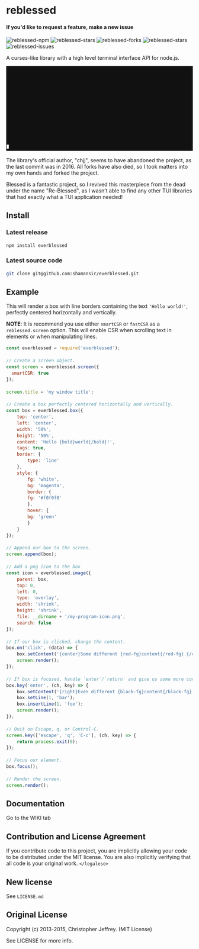 # reblessed

#### If you'd like to request a feature, make a new issue

![reblessed-npm](https://img.shields.io/static/v1?label=npm&message=reblessed%20on%20npm&color=orange&link=https://www.npmjs.com/package/reblessed)
![reblessed-stars](https://img.shields.io/github/stars/kenan238/reblessed)
![reblessed-forks](https://img.shields.io/github/forks/kenan238/reblessed)
![reblessed-stars](https://img.shields.io/github/license/kenan238/reblessed)
![reblessed-issues](https://img.shields.io/github/issues/kenan238/reblessed)

A curses-like library with a high level terminal interface API for node.js.

![reblessed](https://raw.githubusercontent.com/chjj/blessed/master/img/v0.1.0-3.gif)

The library's official author, "chjj", seems to have abandoned the project, as the last commit was in 2016.
All forks have also died, so I took matters into my own hands and forked the project.

Blessed is a fantastic project, so I revived this masterpiece from the dead under the name "Re-Blessed", as I wasn’t able to find any other TUI libraries that had exactly what a TUI application needed!

## Install

### Latest release

``` bash
npm install everblessed
```

### Latest source code

``` bash
git clone git@github.com:shamansir/everblessed.git
```

## Example

This will render a box with line borders containing the text `'Hello world!'`,
perfectly centered horizontally and vertically.

**NOTE**: It is recommend you use either `smartCSR` or `fastCSR` as a
`reblessed.screen` option. This will enable CSR when scrolling text in elements
or when manipulating lines.

``` js
const everblessed = require('everblessed');

// Create a screen object.
const screen = everblessed.screen({
  smartCSR: true
});

screen.title = 'my window title';

// Create a box perfectly centered horizontally and vertically.
const box = everblessed.box({
    top: 'center',
    left: 'center',
    width: '50%',
    height: '50%',
    content: 'Hello {bold}world{/bold}!',
    tags: true,
    border: {
        type: 'line'
    },
    style: {
        fg: 'white',
        bg: 'magenta',
        border: {
        fg: '#f0f0f0'
        },
        hover: {
        bg: 'green'
        }
    }
});

// Append our box to the screen.
screen.append(box);

// Add a png icon to the box
const icon = everblessed.image({
    parent: box,
    top: 0,
    left: 0,
    type: 'overlay',
    width: 'shrink',
    height: 'shrink',
    file: __dirname + '/my-program-icon.png',
    search: false
});

// If our box is clicked, change the content.
box.on('click', (data) => {
    box.setContent('{center}Some different {red-fg}content{/red-fg}.{/center}');
    screen.render();
});

// If box is focused, handle `enter`/`return` and give us some more content.
box.key('enter', (ch, key) => {
    box.setContent('{right}Even different {black-fg}content{/black-fg}.{/right}\n');
    box.setLine(1, 'bar');
    box.insertLine(1, 'foo');
    screen.render();
});

// Quit on Escape, q, or Control-C.
screen.key(['escape', 'q', 'C-c'], (ch, key) => {
    return process.exit(0);
});

// Focus our element.
box.focus();

// Render the screen.
screen.render();
```

## Documentation

Go to the WIKI tab

## Contribution and License Agreement

If you contribute code to this project, you are implicitly allowing your code
to be distributed under the MIT license. You are also implicitly verifying that
all code is your original work. `</legalese>`

## New license

See `LICENSE.md`

## Original License

Copyright (c) 2013-2015, Christopher Jeffrey. (MIT License)

See LICENSE for more info.
